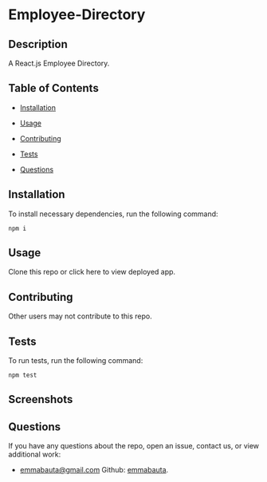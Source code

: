 # Employee-Directory
## Description

A React.js Employee Directory.

## Table of Contents 

* [Installation](#installation)

* [Usage](#usage)

* [Contributing](#contributing)

* [Tests](#tests)

* [Questions](#questions)

## Installation

To install necessary dependencies, run the following command:

```
npm i
```

## Usage

Clone this repo or click here to view deployed app.

  
## Contributing

Other users may not contribute to this repo.

## Tests

To run tests, run the following command:

```
npm test
```

## Screenshots

## Questions

If you have any questions about the repo, open an issue, contact us,  or view additional work: 
* <emmabauta@gmail.com>   Github: [emmabauta](https://github.com/emmabauta/).



